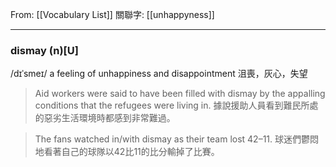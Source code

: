 From: [[Vocabulary List]]
關聯字: [[unhappyness]]

---

### dismay  (n)\[U\]
/dɪˈsmeɪ/
a feeling of unhappiness and disappointment 
沮喪，灰心，失望

>Aid workers were said to have been filled with dismay by the appalling conditions that the refugees were living in. 
>據說援助人員看到難民所處的惡劣生活環境時都感到非常難過。  

>The fans watched in/with dismay as their team lost 42–11. 
>球迷們鬱悶地看著自己的球隊以42比11的比分輸掉了比賽。